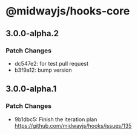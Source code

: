 # @midwayjs/hooks-core

## 3.0.0-alpha.2

### Patch Changes

- dc547e2: for test pull request
- b3f9a12: bump version

## 3.0.0-alpha.1

### Patch Changes

- 9b1dbc5: Finish the iteration plan https://github.com/midwayjs/hooks/issues/135
